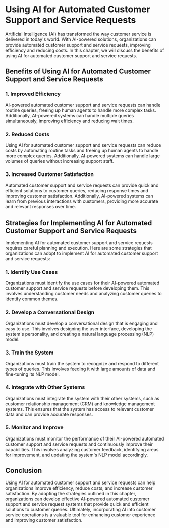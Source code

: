 Using AI for Automated Customer Support and Service Requests
=======================================================================================================================

Artificial Intelligence (AI) has transformed the way customer service is delivered in today's world. With AI-powered solutions, organizations can provide automated customer support and service requests, improving efficiency and reducing costs. In this chapter, we will discuss the benefits of using AI for automated customer support and service requests.

Benefits of Using AI for Automated Customer Support and Service Requests
------------------------------------------------------------------------

### 1. Improved Efficiency

AI-powered automated customer support and service requests can handle routine queries, freeing up human agents to handle more complex tasks. Additionally, AI-powered systems can handle multiple queries simultaneously, improving efficiency and reducing wait times.

### 2. Reduced Costs

Using AI for automated customer support and service requests can reduce costs by automating routine tasks and freeing up human agents to handle more complex queries. Additionally, AI-powered systems can handle large volumes of queries without increasing support staff.

### 3. Increased Customer Satisfaction

Automated customer support and service requests can provide quick and efficient solutions to customer queries, reducing response times and improving customer satisfaction. Additionally, AI-powered systems can learn from previous interactions with customers, providing more accurate and relevant responses over time.

Strategies for Implementing AI for Automated Customer Support and Service Requests
----------------------------------------------------------------------------------

Implementing AI for automated customer support and service requests requires careful planning and execution. Here are some strategies that organizations can adopt to implement AI for automated customer support and service requests:

### 1. Identify Use Cases

Organizations must identify the use cases for their AI-powered automated customer support and service requests before developing them. This involves understanding customer needs and analyzing customer queries to identify common themes.

### 2. Develop a Conversational Design

Organizations must develop a conversational design that is engaging and easy to use. This involves designing the user interface, developing the system's personality, and creating a natural language processing (NLP) model.

### 3. Train the System

Organizations must train the system to recognize and respond to different types of queries. This involves feeding it with large amounts of data and fine-tuning its NLP model.

### 4. Integrate with Other Systems

Organizations must integrate the system with their other systems, such as customer relationship management (CRM) and knowledge management systems. This ensures that the system has access to relevant customer data and can provide accurate responses.

### 5. Monitor and Improve

Organizations must monitor the performance of their AI-powered automated customer support and service requests and continuously improve their capabilities. This involves analyzing customer feedback, identifying areas for improvement, and updating the system's NLP model accordingly.

Conclusion
----------

Using AI for automated customer support and service requests can help organizations improve efficiency, reduce costs, and increase customer satisfaction. By adopting the strategies outlined in this chapter, organizations can develop effective AI-powered automated customer support and service request systems that provide quick and efficient solutions to customer queries. Ultimately, incorporating AI into customer service operations is a valuable tool for enhancing customer experience and improving customer satisfaction.
